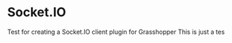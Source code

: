 Socket.IO
=========

Test for creating a Socket.IO client plugin for Grasshopper 
This is just a tes 
